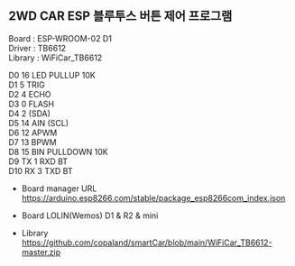  ##  2WD CAR ESP 블루투스 버튼 제어 프로그램
 
Board : ESP-WROOM-02 D1  
Driver : TB6612  
Library : WiFiCar_TB6612  

D0  16 LED PULLUP 10K  
D1  5 TRIG  
D2  4 ECHO  
D3  0      FLASH  
D4  2      (SDA)  
D5  14 AIN (SCL)  
D6  12 APWM  
D7  13 BPWM  
D8  15 BIN PULLDOWN 10K   
D9  TX 1 RXD BT  
D10 RX 3 TXD BT  

* Board manager URL
https://arduino.esp8266.com/stable/package_esp8266com_index.json

* Board
LOLIN(Wemos) D1 & R2 & mini

* Library 
https://github.com/copaland/smartCar/blob/main/WiFiCar_TB6612-master.zip  
